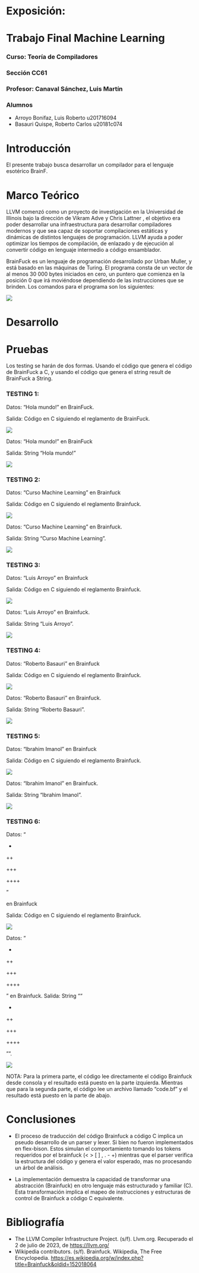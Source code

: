 # Exposición: 
# Trabajo Final Machine Learning
### Curso: Teoría de Compiladores
### Sección CC61
### Profesor: Canaval Sánchez, Luis Martín
### Alumnos
- Arroyo Bonifaz, Luis Roberto u201716094
- Basauri Quispe, Roberto Carlos u20181c074

# Introducción

El presente trabajo busca desarrollar un compilador para el lenguaje esotérico BrainF.

# Marco Teórico

LLVM comenzó como un proyecto de investigación en la Universidad de Illinois bajo la dirección de Vikram Adve y Chris Lattner , el objetivo era poder desarrollar una infraestructura para desarrollar compiladores modernos y que sea capaz de soportar compilaciones estáticas y dinámicas de distintos lenguajes de programación. LLVM ayuda a poder optimizar los tiempos de compilación, de enlazado y de ejecución al convertir código en lenguaje intermedio a código ensamblador.

BrainFuck es un lenguaje de programación desarrollado por Urban Muller, y está basado en las máquinas de Turing. El programa consta de un vector de al menos 30 000 bytes iniciados en cero, un puntero que comienza en la posición 0 que irá moviéndose dependiendo de las instrucciones que se brinden. Los comandos para el programa son los siguientes:

<img src="./assets/Commands.png"/>

# Desarrollo

# Pruebas

Los testing se harán de dos formas. Usando el código que genera el código de BrainFuck a C, y usando el código que genera el string result de BrainFuck a String.

### TESTING 1:

Datos: “Hola mundo!” en BrainFuck.

Salida: Código en C siguiendo el reglamento de BrainFuck.

<img src="./assets/Prueba1-Code.png"/>

Datos: “Hola mundo!” en BrainFuck

Salida:  String “Hola mundo!”

<img src="./assets/Prueba1-Result.png"/>

### TESTING 2:

Datos: “Curso Machine Learning” en Brainfuck

Salida: Código en C siguiendo el reglamento Brainfuck.


<img src="./assets/Prueba2-Code.png"/>

Datos: “Curso Machine Learning” en Brainfuck.

Salida: String “Curso Machine Learning”.

<img src="./assets/Prueba2-Result.png"/>

### TESTING 3:

Datos: “Luis Arroyo” en Brainfuck

Salida: Código en C siguiendo el reglamento Brainfuck.

<img src="./assets/Prueba3-Code.png"/>

Datos: “Luis Arroyo” en Brainfuck.

Salida: String “Luis Arroyo”.

<img src="./assets/Prueba3-Result.png"/>

### TESTING 4:

Datos: “Roberto Basauri” en Brainfuck

Salida: Código en C siguiendo el reglamento Brainfuck.

<img src="./assets/Prueba4-Code.png"/>

Datos: “Roberto Basauri” en Brainfuck.

Salida: String “Roberto Basauri”.

<img src="./assets/Prueba4-Result.png"/>

### TESTING 5:

Datos: “Ibrahim Imanol” en Brainfuck

Salida: Código en C siguiendo el reglamento Brainfuck.

<img src="./assets/Prueba5-Code.png"/>

Datos: “Ibrahim Imanol” en Brainfuck.

Salida: String “Ibrahim Imanol”.

<img src="./assets/Prueba5-Result.png"/>

### TESTING 6:

Datos: “

+

++

+++

++++

” 

en Brainfuck

Salida: Código en C siguiendo el reglamento Brainfuck.


<img src="./assets/Prueba6-Code.png"/>

Datos: “

+

++

+++

++++

” 
en Brainfuck.
Salida: String ““

+

++

+++

++++

””.


<img src="./assets/Prueba6-Result.png"/>

NOTA: Para la primera parte, el código lee directamente el código Brainfuck desde consola y el resultado está puesto en la parte izquierda. Mientras que para la segunda parte, el código lee un archivo llamado “code.bf” y el resultado está puesto en la parte de abajo.

# Conclusiones

- El proceso de traducción del código Brainfuck a código C implica un pseudo desarrollo de un parser y lexer. Si bien no fueron implementados en flex-bison. Estos simulan el comportamiento tomando los tokens requeridos por el brainfuck (< > [ ] , . - +) mientras que el parser verifica la estructura del código y genera el valor esperado, mas no procesando un árbol de análisis. 

- La implementación demuestra la capacidad de transformar una abstracción (Brainfuck) en otro lenguaje más estructurado y familiar (C). Esta transformación implica el mapeo de instrucciones y estructuras de control de Brainfuck a código C equivalente.


# Bibliografía

- The LLVM Compiler Infrastructure Project. (s/f). Llvm.org. Recuperado el 2 de julio de 2023, de https://llvm.org/
- Wikipedia contributors. (s/f). Brainfuck. Wikipedia, The Free Encyclopedia. https://es.wikipedia.org/w/index.php?title=Brainfuck&oldid=152018064
